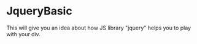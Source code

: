 # JqueryBasic
This will give you an idea about how JS library "jquery" helps you to play with your div. 
